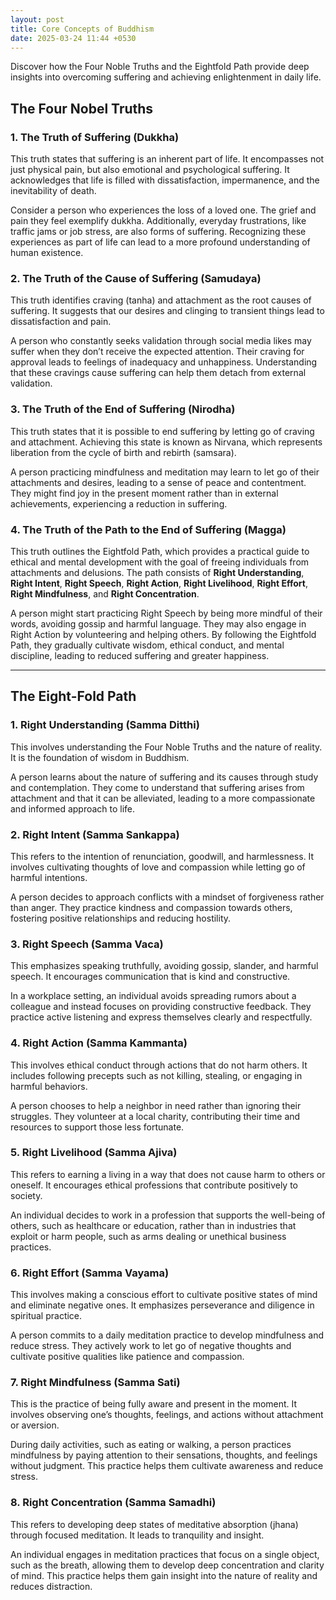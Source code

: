 ```yaml
---
layout: post
title: Core Concepts of Buddhism
date: 2025-03-24 11:44 +0530
---
```


Discover how the Four Noble Truths and the Eightfold Path provide deep insights into overcoming suffering and achieving enlightenment in daily life.

## The Four Nobel Truths

### 1. The Truth of Suffering (Dukkha)

This truth states that suffering is an inherent part of life. It encompasses not just physical pain, but also emotional and psychological suffering. It acknowledges that life is filled with dissatisfaction, impermanence, and the inevitability of death.

Consider a person who experiences the loss of a loved one. The grief and pain they feel exemplify dukkha. Additionally, everyday frustrations, like traffic jams or job stress, are also forms of suffering. Recognizing these experiences as part of life can lead to a more profound understanding of human existence.

### 2. The Truth of the Cause of Suffering (Samudaya)

This truth identifies craving (tanha) and attachment as the root causes of suffering. It suggests that our desires and clinging to transient things lead to dissatisfaction and pain.

A person who constantly seeks validation through social media likes may suffer when they don’t receive the expected attention. Their craving for approval leads to feelings of inadequacy and unhappiness. Understanding that these cravings cause suffering can help them detach from external validation.

### 3. The Truth of the End of Suffering (Nirodha)

This truth states that it is possible to end suffering by letting go of craving and attachment. Achieving this state is known as Nirvana, which represents liberation from the cycle of birth and rebirth (samsara).

A person practicing mindfulness and meditation may learn to let go of their attachments and desires, leading to a sense of peace and contentment. They might find joy in the present moment rather than in external achievements, experiencing a reduction in suffering.

### 4. The Truth of the Path to the End of Suffering (Magga)

This truth outlines the Eightfold Path, which provides a practical guide to ethical and mental development with the goal of freeing individuals from attachments and delusions. The path consists of **Right Understanding**, **Right Intent**, **Right Speech**, **Right Action**, **Right Livelihood**, **Right Effort**, **Right Mindfulness**, and **Right Concentration**.

A person might start practicing Right Speech by being more mindful of their words, avoiding gossip and harmful language. They may also engage in Right Action by volunteering and helping others. By following the Eightfold Path, they gradually cultivate wisdom, ethical conduct, and mental discipline, leading to reduced suffering and greater happiness.

---

## The Eight-Fold Path

### 1. Right Understanding (Samma Ditthi)

This involves understanding the Four Noble Truths and the nature of reality. It is the foundation of wisdom in Buddhism.

A person learns about the nature of suffering and its causes through study and contemplation. They come to understand that suffering arises from attachment and that it can be alleviated, leading to a more compassionate and informed approach to life.

### 2. Right Intent (Samma Sankappa)

This refers to the intention of renunciation, goodwill, and harmlessness. It involves cultivating thoughts of love and compassion while letting go of harmful intentions.

A person decides to approach conflicts with a mindset of forgiveness rather than anger. They practice kindness and compassion towards others, fostering positive relationships and reducing hostility.

### 3. Right Speech (Samma Vaca)

This emphasizes speaking truthfully, avoiding gossip, slander, and harmful speech. It encourages communication that is kind and constructive.

In a workplace setting, an individual avoids spreading rumors about a colleague and instead focuses on providing constructive feedback. They practice active listening and express themselves clearly and respectfully.

### 4. Right Action (Samma Kammanta)

This involves ethical conduct through actions that do not harm others. It includes following precepts such as not killing, stealing, or engaging in harmful behaviors.

A person chooses to help a neighbor in need rather than ignoring their struggles. They volunteer at a local charity, contributing their time and resources to support those less fortunate.

### 5. Right Livelihood (Samma Ajiva)

This refers to earning a living in a way that does not cause harm to others or oneself. It encourages ethical professions that contribute positively to society.

An individual decides to work in a profession that supports the well-being of others, such as healthcare or education, rather than in industries that exploit or harm people, such as arms dealing or unethical business practices.

### 6. Right Effort (Samma Vayama)

This involves making a conscious effort to cultivate positive states of mind and eliminate negative ones. It emphasizes perseverance and diligence in spiritual practice.

A person commits to a daily meditation practice to develop mindfulness and reduce stress. They actively work to let go of negative thoughts and cultivate positive qualities like patience and compassion.

### 7. Right Mindfulness (Samma Sati)

This is the practice of being fully aware and present in the moment. It involves observing one’s thoughts, feelings, and actions without attachment or aversion.

During daily activities, such as eating or walking, a person practices mindfulness by paying attention to their sensations, thoughts, and feelings without judgment. This practice helps them cultivate awareness and reduce stress.

### 8. Right Concentration (Samma Samadhi)

This refers to developing deep states of meditative absorption (jhana) through focused meditation. It leads to tranquility and insight.

An individual engages in meditation practices that focus on a single object, such as the breath, allowing them to develop deep concentration and clarity of mind. This practice helps them gain insight into the nature of reality and reduces distraction.

